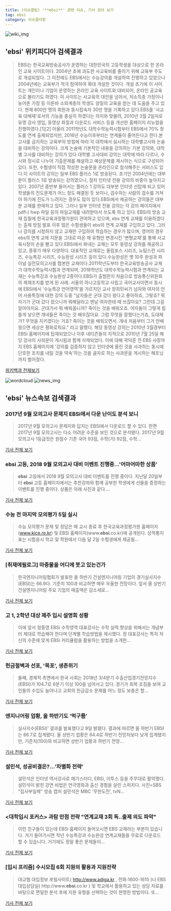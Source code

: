 ```yaml
---
title: (이슈클립) '**ebsi**' 관련 이슈, 기사 모아 보기
tag: ebsi
category: 이슈클리핑
---
```

![wiki_img](https://user-images.githubusercontent.com/42597476/44503234-41136a80-a6d0-11e8-9071-6fc6418eafe4.png)
## **'**ebsi**'** 위키피디아 검색결과
>EBSi는 한국교육방송공사가 운영하는 대한민국의 고등학생을 대상으로 한 온라인 교육 사이트이다. 2004년 초에 과도한 사교육비를 줄이기 위해 교육부 주도로 개설되었다. 그 이전에도 EBS에서는 수능강의를 개설하여 진행하고 있었으나 2004년에는 교육부가 적극 참여하여 확대 개설한 것이다. 개설 초기에 이 사이트는 개인이나 기업이 운영하는 온라인 교육 사이트와 대비되어, 온라인 공교육으로 불리기도 하였다. 이 사이트는 사교육의 대안을 넘어서, 저소득층 가정이나 농어촌 가정 등 이른바 소외계층의 학생도 양질의 교육을 받는 데 도움을 주고 있다. 현재 800만 명의 회원과 동시접속자 30만 명을 기록하고 있다.EBS를 '사교육 대체재'로서의 기능을 충실히 하겠다는 의지와 맞물려, 2010년 3월 2일자로 유명 강사 영입, 동영상 화질과 다운로드 서비스 등을 개선한 홈페이지 리뉴얼을 진행하였다.[1][2] 아울러 2011학년도 대학수학능력시험부터 EBS에서 70% 정도를 연계 출제되었지만, 2016년 수능이후부터는 연계율이 줄어든다고 한다.본고사를 금지하는 교육부의 방침에 따라 각 대학에서 실시하는 대학별고사와 논술을 대비하는 강의이다. 크게 논술에 기본적인 내용을 강의하는 기본 강의와, 대학별 고사를 대비하는 강의가 있다 대학별 고사대비 강의는 대학에 따라 다르나, 수시와 정시로 나누어 기출문제를 해설하고 예상문제를 제시하는 식으로 구성되어 있다. 또한, 수험생이 직접 작성한 논술문을 온라인으로 첨삭해주는 서비스도 있다.이 사이트의 강의는 일부 EBS 플러스 1로 방송된다. 초기인 2004년에는 대부분이 플러스 1로 방송되는 강의였으나, 점차 인터넷 전용 강의의 비중이 높아지고 있다. 2007년 중반부 들어서는 플러스 1 강의도 대부분 인터넷 선탑재 되고 있어 학생들의 진도문제가 어느 정도 해결된 듯 보이나, 검수하는 사람의 검수를 거쳐야 하기에 진도가 느려지는 경우도 많이 있다.EBSi에서 제공하는 강의들은 대부분 교재를 판매하고 있다. 그러나 일부 인터넷 전용 강의는 각 강의 페이지에서 pdf나 hwp 파일 등의 파일교재를 내려받아서 쓰도록 하고 있다. EBSi의 방송 교재 집필에 한국교육과정평가원이 관여하고 있으며, ebs 연계 교재를 이용하겠다는 출제 방침 발표 이후 많은 수험생들이 ebs의 연계 교재를 구입하고 있다. 그러나 강의를 시청하지 않고 교재만 구입하여 학습하는 경우가 많으며, 영어의 경우 ebs의 연계 교재 지문을 그대로 따온 채 유형만 변경시킨 '변형교재'를 통해 사교육시장이 손을 뻗고 있다.EBSi에서 펴내는 교재는 모두 동영상 강좌를 제공하고 있고, 종류가 매우 다양하다. 대표적인 교재로는 올림포스 시리즈, 뉴탐스런 시리즈, 수능특강 시리즈, 수능완성 시리즈 등이 있다.수능완성은 옛 10주 완성과 파이널 실전모의고사를 합본한 교재이다.2011학년도부터 한국교육방송공사 교재가 대학수학능력시험과 연계되며, 2018학년도 대학수학능력시험과 연계되는 교재는 수능특강과 수능완성 2종이다.EBSi가 출범한지 처음으로 방송통신위원회의 제재조치를 받게 된 사례. 서울의 하나고등학교 사립고 국어교사이면서 동시에 EBSi에서 '수능특강 언어영역'을 가르치던 교사 장희민씨가 남자와 여자의 언어 사용특징에 대한 강의 도중 "남자들은 군대 갔다 왔다고 좋아하죠, 그렇죠? 뭐 자기가 군대 갔다 왔으니까 뭐해달라고 맨날 여자한테 떼 쓰잖아요? 그런데 그걸 알아야지요. 군대가서 뭐 배워옵니까? 죽이는 것을 배워오죠. 여자들이 그렇게 힘들게 낳으면 걔네들은 죽이는 것 배우잖아요. 그럼 무엇을 잘했다는거죠, 도대체가? 무엇을 지키겠다는 거죠? 죽이는 것을 배워오면서. 걔네 처음부터 그거 안배웠으면 세상은 평화로워요." 라고 말했다. 해당 동영상 강의는 2010년 3월경부터 EBSi 홈페이지에 탑재되었으나 이후 네티즌들의 지적으로 2010년 7월 25일 해당 강사의 사죄문이 게시됨과 함께 삭제되었다. 이에 대해 곽덕훈 전 EBS 사장까지 EBS 홈페이지에 '강의를 검증하지 않고 인터넷에 올린 것을 사과하는 동시에 단호한 조치를 내릴 것을 약속'하는 것을 골자로 하는 사과문을 게시하는 해프닝까지 벌어졌다.

<a href="https://ko.wikipedia.org/wiki/ebsi" target="_blank">위키백과 전체보기</a>

![wordcloud](https://s3.ap-northeast-2.amazonaws.com/lyrics101-wordcloud/2018-09-04-1535991110.png)
![news_img](https://user-images.githubusercontent.com/42597476/44507050-1206f400-a6e4-11e8-8d98-7ffbfebb353f.png)
## **'**ebsi**'** 뉴스속보 검색결과
### 2017년 9월 모의고사 문제지 EBSi에서 다운 난이도 분석 보니

>2017년 9월 모의고사 문제지와 답지는 EBSi에서 다운로드 할 수 있다. 한편 2017년 9월 모의고사는 다소 어려운 수준을 보인 것으로 분석됐다. 2017년 9월 모의고사 1등급컷은 원점수 기준 국어 93점, 수학(가) 92점, 수학...

<a href="http://www.kookje.co.kr/news2011/asp/newsbody.asp?code=0300&key=20180904.99099001063" target="_blank">기사 전체 보기</a>

### **ebsi** 고등, 2018 9월 모의고사 대비 이벤트 진행중…'어마어마한 상품'

>**ebsi** 고등에서 2018 9월 모의고사 대비 이벤트를 진행 중이다. 지난달 20일부터 **ebsi** 고등 홈페이지에서는 추천강좌와 함께 공부한 학생에게 선물을 증정하는 이벤트를 진행 중이다. 상품은 아래 사진과 같다....

<a href="http://www.topstarnews.net/news/articleView.html?idxno=476049" target="_blank">기사 전체 보기</a>

### 수능 전 마지막 모의평가 5일 실시

>수능 모의평가 문제 및 정답은 매 교시 종료 후 한국교육과정평가원 홈페이지(www.kice.re.kr) 및 EBSi 홈페이지(www.**ebsi**.co.kr)에 공개된다. 성적통지표는 시험응시 학교 및 학원에서 다음 달 2일 수험생에게 제공될...

<a href="http://www.jejunews.com/news/articleView.html?idxno=2120839" target="_blank">기사 전체 보기</a>

### [취재에필로그] 마중물을 어디에 붓고 있는건가

>한국엔지니어링협회가 발표한 올 하반기 건설엔지니어링 기업의 경기실사지수(EBSI)는 66.9다. 기준치 100과 비교하면 매우 우울한 전망이다. 앞서 올 상반기 건설엔지니어링 주요 기업의 매출액은 감소세로...

<a href="http://www.cnews.co.kr/uhtml/read.jsp?idxno=201808291409084900614" target="_blank">기사 전체 보기</a>

### 고 1, 2학년 대상 제주 입시 설명회 성황

>이에 앞서 정종영 EBSi 수학영역 대표강사는 수학 실력 향상을 위해서는 개념부터 제대로 학습해야 한다며 단계별 학습방법을 제시했다. 정 대표강사는 특히 자신의 수준에 맞게 EBSi 커리큘럼을 활용하는 방법을 소개한...

<a href="http://www.jejuilbo.net/news/articleView.html?idxno=103445" target="_blank">기사 전체 보기</a>

### 헌금절벽과 선포, '목포', 생존위기

>둘째, 경제적 측면에서 한국 사회는 2018년 3/4분기 수출산업경기전망지수(EBSI)가 104.7로 6분기 이상 100을 넘어서고 있다. 경기가 회복 조짐을 보여 교인들의 수입도 늘어나고 교회의 헌금감소 문제를 어느 정도 보충은 할...

<a href="http://www.pckworld.com/article.php?aid=7778785703" target="_blank">기사 전체 보기</a>

### 엔지니어링 업황, 올 하반기도 ‘먹구름’

>실사지수(EBSI)’ 결과를 발표했다고 9일 밝혔다. 결과에 따르면 올 하반기 EBSI는 66.7로 집계됐다. 올 상반기 업황은 64.4로 하반기 전망치보다 낮게 집계됐지만, 기준치(100)와 비교하면 상반기 업황과 하반기 전망...

<a href="http://www.cnews.co.kr/uhtml/read.jsp?idxno=201808061756193260032" target="_blank">기사 전체 보기</a>

### 설민석, 성공비결은?…‘차별화 전략’

>설민석은 인터넷 역사강사로 메가스터디, EBSi, 이투스 등을 주무대로 활약했다. 설민석이 밝힌 강연 비법은 연극영화과 출신 경험을 살린 스피치다. 사진=SBS "집사부일체" 방송 캡처 설민석은 MBC ‘무한도전’, tvN...

<a href="http://sports.mk.co.kr/view.php?year=2018&no=498175" target="_blank">기사 전체 보기</a>

### <대학입시 포커스> 과탐 만점 전략 "연계교재 3회 독‥출제 의도 파악"

>이런 친구들이 있는데 EBSi 홈페이지 들어오시면 EBS 교재라는 부분이 있습니다. 거기 들어가시면 작년 수능특강과 수능완성 연계교재들을 무료로 다운로드 할 수 있습니다. 거기에도 정말 좋은 문제들이...

<a href="http://news.ebs.co.kr/ebsnews/allView/10930606/H" target="_blank">기사 전체 보기</a>

### [입시 프리즘] 수시모집 6회 지원의 활용과 지원전략

>대교협 대입정보 포털사이트( http://www.adiga.kr , 전화:1600-1615 )나 EBS대입상담실( http://www.**ebsi**.co.kr ) 및 학교에서 활용하고 있는 상담 자료를 바탕으로 면밀한 분석 후에 지원 유형을 선택하는 것이 현명한 방법이다. 또...

<a href="http://news.imaeil.com/Society/2018073114584368640" target="_blank">기사 전체 보기</a>


